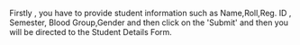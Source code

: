 Firstly , you have to provide student information such as Name,Roll,Reg. ID , Semester, Blood Group,Gender and then click on the 'Submit' and then you will be directed to the Student Details Form.
